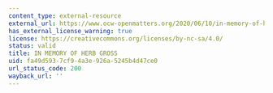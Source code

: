 ```yaml
---
content_type: external-resource
external_url: https://www.ocw-openmatters.org/2020/06/10/in-memory-of-herb-gross/
has_external_license_warning: true
license: https://creativecommons.org/licenses/by-nc-sa/4.0/
status: valid
title: IN MEMORY OF HERB GROSS
uid: fa49d593-7cf9-4a3e-926a-5245b4d47ce0
url_status_code: 200
wayback_url: ''
---
```

